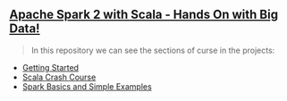 [Apache Spark 2 with Scala - Hands On with Big Data!](https://www.udemy.com/apache-spark-with-scala-hands-on-with-big-data/)
-----------------------

> In this repository we can see the sections of curse in the projects:

* [Getting Started](https://github.com/robsonoduarte/learn-spark/tree/master/apache-spark-2-with-scala/spark-with-scala-getting-started)
* [Scala Crash Course](https://github.com/robsonoduarte/learn-spark/tree/master/apache-spark-2-with-scala/spark-with-scala-scala-crash-curse)
* [Spark Basics and Simple Examples](https://github.com/robsonoduarte/learn-spark/tree/master/apache-spark-2-with-scala/spark-with-scala-basics-simple-examples)
